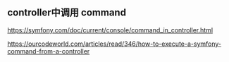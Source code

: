 ## controller中调用 command
https://symfony.com/doc/current/console/command_in_controller.html

https://ourcodeworld.com/articles/read/346/how-to-execute-a-symfony-command-from-a-controller
